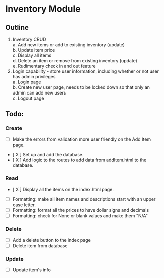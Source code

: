 # Inventory Module

## Outline

1. Inventory CRUD  
    a. Add new items or add to existing inventory (update)   
    b. Update item price  
    c. Display all items  
    d. Delete an item or remove from existing inventory (update)  
    e. Rudimentary check in and out feature  
2. Login capability - store user information, including whether or not user has admin privileges  
    a. Login page  
    b. Create new user page, needs to be locked down so that only an admin can add new users  
    c. Logout page

## Todo:
### Create
- [ ] Make the errors from validation more user friendly on the Add Item page.  
- [ X ] Set up and add the database.
- [ X ] Add logic to the routes to add data from addItem.html to the database.
### Read
- [ X ] Display all the items on the index.html page.
- [ ] Formatting: make all item names and descriptions start with an upper case letter.
- [ ] Formatting: format all the prices to have dollar signs and decimals
- [ ] Formatting: check for None or blank values and make them "N/A"
### Delete
- [ ] Add a delete button to the index page
- [ ] Delete item from database
### Update
- [ ] Update item's info
